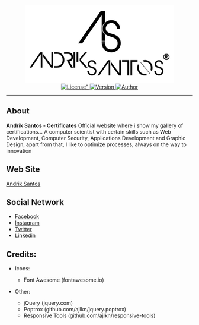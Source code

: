 <div align="center">
<img width="400px;" src="images/Logos/arsm.jpg" alt="Andrik Santos">

<br>


<a href="https://github.com/andriksantos/certificate/blob/master/LICENSE">
    <img src="https://img.shields.io/github/license/andriksantos/certificate" alt=License">
</a>

<a href="#">
    <img src="https://img.shields.io/badge/Version-1.0-brightgreen" alt="Version">
</a>

<a href="https://andriksantos.github.io">
    <img src="https://img.shields.io/badge/Author-AndrikSantos-green" alt="Author">
</a>



</div>

---

## About
__Andrik Santos - Certificates__
Official website where i show my gallery of certifications... A computer scientist with certain skills such as Web Development, Computer Security, Applications Development and Graphic Design, apart from that, I like to optimize processes, always on the way to innovation

## Web Site
[Andrik Santos](https://andriksantos.github.io)

## Social Network
- [Facebook](https://www.facebook.com/andrik.rsm)
- [Instagram](https://www.instagram.com/andriksantos12)
- [Twitter](https://www.twitter.com/andrik_rsm)
- [Linkedin](https://www.linkedin.com/in/andriksantos)

## Credits:
  - Icons:
    - Font Awesome (fontawesome.io)

- Other:
  - jQuery (jquery.com)
  - Poptrox (github.com/ajlkn/jquery.poptrox)
  - Responsive Tools (github.com/ajlkn/responsive-tools)